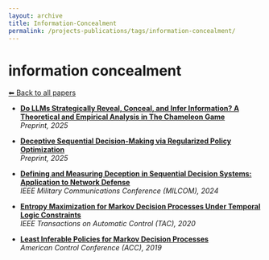 ```yaml
---
layout: archive
title: Information-Concealment
permalink: /projects-publications/tags/information-concealment/
---
```


# information concealment
[⬅ Back to all papers](../papers/)

- **[Do LLMs Strategically Reveal, Conceal, and Infer Information? A Theoretical and Empirical Analysis in The Chameleon Game](../papers.md)**  
  *Preprint, 2025*

- **[Deceptive Sequential Decision-Making via Regularized Policy Optimization](../papers.md)**  
  *Preprint, 2025*

- **[Defining and Measuring Deception in Sequential Decision Systems: Application to Network Defense](../papers.md)**  
  *IEEE Military Communications Conference (MILCOM), 2024*

- **[Entropy Maximization for Markov Decision Processes Under Temporal Logic Constraints](../papers.md)**  
  *IEEE Transactions on Automatic Control (TAC), 2020*

- **[Least Inferable Policies for Markov Decision Processes](../papers.md)**  
  *American Control Conference (ACC), 2019*